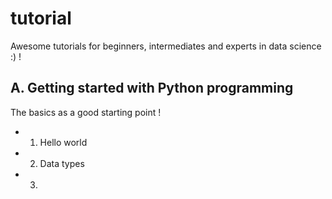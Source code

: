 # tutorial
Awesome tutorials for beginners, intermediates and experts in data science :) !

## A. Getting started with Python programming
The basics as a good starting point !
- 1. Hello world
- 2. Data types
- 3. 
